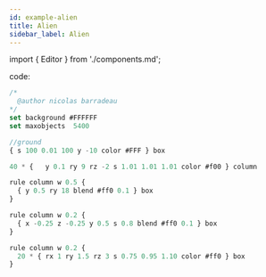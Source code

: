 ```yaml
---
id: example-alien
title: Alien
sidebar_label: Alien
---
```


import { Editor } from './components.md';

<Editor src="https://after12am.github.io/eisenscript-editor/#B/lY9NDoIwEIX3PcVL3JlApkijXMB7ABajAk1aiPyEuzu0aFy4sYvXeZO+rzNOdyjy8nG1pm8v2J39EY7bTT6Y4q7LzgEqJRJixogowYK8vulWCNvXOtSYBZAS9pgBfkWxhB2RwU5rwkHGJL+kNLWx2FVETGPTN61YNmCweDJEee7sgWoFyhOKWq+DVhX5XxYUZviVTbbsgIiNwrTdgeVY/2UlYT87wC8n15EmHDzrqFgyxU1Jn+0qeiNf"/>

code:

```jsx
/*
  @author nicolas barradeau
*/
set background #FFFFFF
set maxobjects  5400

//ground
{ s 100 0.01 100 y -10 color #FFF } box

40 * {   y 0.1 ry 9 rz -2 s 1.01 1.01 1.01 color #f00 } column

rule column w 0.5 {
  { y 0.5 ry 18 blend #ff0 0.1 } box
}

rule column w 0.2 {
  { x -0.25 z -0.25 y 0.5 s 0.8 blend #ff0 0.1 } box
}

rule column w 0.2 {
  20 * { rx 1 ry 1.5 rz 3 s 0.75 0.95 1.10 color #ff0 } box
}
```
